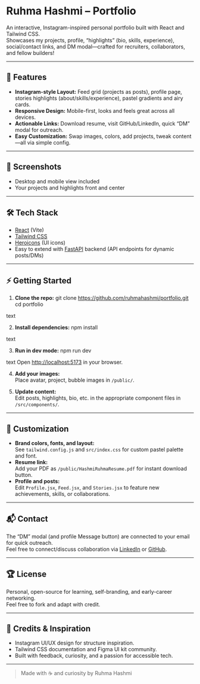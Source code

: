# Ruhma Hashmi – Portfolio

An interactive, Instagram-inspired personal portfolio built with React and Tailwind CSS.  
Showcases my projects, profile, “highlights” (bio, skills, experience), social/contact links, and DM modal—crafted for recruiters, collaborators, and fellow builders!

---

## 🚀 Features

- **Instagram-style Layout:** Feed grid (projects as posts), profile page, stories highlights (about/skills/experience), pastel gradients and airy cards.
- **Responsive Design:** Mobile-first, looks and feels great across all devices.
- **Actionable Links:** Download resume, visit GitHub/LinkedIn, quick “DM” modal for outreach.
- **Easy Customization:** Swap images, colors, add projects, tweak content—all via simple config.

---

## 📸 Screenshots

<!-- Optionally add screenshots after deploying! -->
- Desktop and mobile view included
- Your projects and highlights front and center

---

## 🛠️ Tech Stack

- [React](https://react.dev/) (Vite)
- [Tailwind CSS](https://tailwindcss.com/)
- [Heroicons](https://heroicons.com/) (UI icons)
- Easy to extend with [FastAPI](https://fastapi.tiangolo.com/) backend (API endpoints for dynamic posts/DMs)

---

## ⚡️ Getting Started

1. **Clone the repo:**
git clone https://github.com/ruhmahashmi/portfolio.git
cd portfolio

text

2. **Install dependencies:**
npm install

text

3. **Run in dev mode:**
npm run dev

text
Open [http://localhost:5173](http://localhost:5173) in your browser.

4. **Add your images:**  
Place avatar, project, bubble images in `/public/`.

5. **Update content:**  
Edit posts, highlights, bio, etc. in the appropriate component files in `/src/components/`.

---

## 🌈 Customization

- **Brand colors, fonts, and layout:**  
See `tailwind.config.js` and `src/index.css` for custom pastel palette and font.
- **Resume link:**  
Add your PDF as `/public/HashmiRuhmaResume.pdf` for instant download button.
- **Profile and posts:**  
Edit `Profile.jsx`, `Feed.jsx`, and `Stories.jsx` to feature new achievements, skills, or collaborations.

---

## 📬 Contact

The “DM” modal (and profile Message button) are connected to your email for quick outreach.  
Feel free to connect/discuss collaboration via [LinkedIn](https://linkedin.com/in/ruhmahashmi) or [GitHub](https://github.com/ruhmahashmi).

---

## 🏆 License

Personal, open-source for learning, self-branding, and early-career networking.  
Feel free to fork and adapt with credit.

---

## 🙌 Credits & Inspiration

- Instagram UI/UX design for structure inspiration.
- Tailwind CSS documentation and Figma UI kit community.
- Built with feedback, curiosity, and a passion for accessible tech.

---

> Made with ☕ and curiosity by Ruhma Hashmi